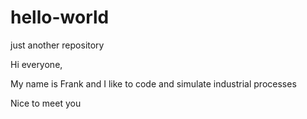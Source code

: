 # hello-world
just another repository

Hi everyone,

My name is Frank and I like to code and simulate industrial processes

Nice to meet you
